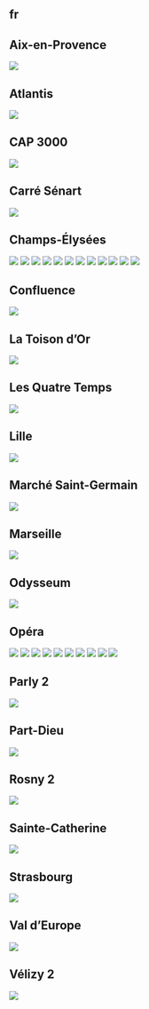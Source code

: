 
## fr

## Aix-en-Provence
<img src="https://www.apple.com/fr/retail/aix-en-provence/images/hero_large_2x.jpg"/>

## Atlantis
<img src="https://www.apple.com/fr/retail/atlantis/images/hero_large_2x.jpg"/>

## CAP 3000
<img src="https://www.apple.com/fr/retail/cap3000/images/hero_large_2x.jpg"/>

## Carré Sénart
<img src="https://www.apple.com/fr/retail/carresenart/images/hero_large_2x.jpg"/>

## Champs-Élysées
<img src="https://www.apple.com/fr/retail/champs-elysees/images/hero_large_2x.jpg"/>
<img src="https://www.apple.com/fr/retail/store/includes/champs-elysees/drawer/images/store-drawer-tile-1_large_2x.jpg"/>
<img src="https://www.apple.com/fr/retail/store/includes/champs-elysees/drawer/images/store-drawer-gallery-1-item-1_large_2x.jpg"/>
<img src="https://www.apple.com/fr/retail/store/includes/champs-elysees/drawer/images/store-drawer-gallery-1-item-2_large_2x.jpg"/>
<img src="https://www.apple.com/fr/retail/store/includes/champs-elysees/drawer/images/store-drawer-gallery-1-item-3_large_2x.jpg"/>
<img src="https://www.apple.com/fr/retail/store/includes/champs-elysees/drawer/images/store-drawer-gallery-1-item-4_large_2x.jpg"/>
<img src="https://www.apple.com/fr/retail/store/includes/champs-elysees/drawer/images/store-drawer-gallery-1-item-5_large_2x.jpg"/>
<img src="https://www.apple.com/fr/retail/store/includes/champs-elysees/drawer/images/store-drawer-gallery-2-item-1_large_2x.jpg"/>
<img src="https://www.apple.com/fr/retail/store/includes/champs-elysees/drawer/images/store-drawer-gallery-2-item-2_large_2x.jpg"/>
<img src="https://www.apple.com/fr/retail/store/includes/champs-elysees/drawer/images/store-drawer-gallery-2-item-3_large_2x.jpg"/>
<img src="https://www.apple.com/fr/retail/store/includes/champs-elysees/drawer/images/store-drawer-gallery-2-item-4_large_2x.jpg"/>
<img src="https://www.apple.com/fr/retail/store/includes/champs-elysees/drawer/images/store-drawer-gallery-2-item-5_large_2x.jpg"/>

## Confluence
<img src="https://www.apple.com/fr/retail/confluence/images/hero_large_2x.jpg"/>

## La Toison d’Or
<img src="https://www.apple.com/fr/retail/latoisondor/images/hero_large_2x.jpg"/>

## Les Quatre Temps
<img src="https://www.apple.com/fr/retail/lesquatretemps/images/hero_large_2x.jpg"/>

## Lille
<img src="https://www.apple.com/fr/retail/lille/images/hero_large_2x.jpg"/>

## Marché Saint-Germain
<img src="https://www.apple.com/fr/retail/marchesaintgermain/images/hero_large_2x.jpg"/>

## Marseille
<img src="https://www.apple.com/fr/retail/marseille/images/hero_large_2x.jpg"/>

## Odysseum
<img src="https://www.apple.com/fr/retail/odysseum/images/hero_large_2x.jpg"/>

## Opéra
<img src="https://www.apple.com/fr/retail/opera/images/hero_large_2x.jpg"/>
<img src="https://www.apple.com/fr/retail/store/galleries/opera/images/opera_gallery_image2_large_2x.jpg"/>
<img src="https://www.apple.com/fr/retail/store/galleries/opera/images/opera_gallery_image3_large_2x.jpg"/>
<img src="https://www.apple.com/fr/retail/store/galleries/opera/images/opera_gallery_image4_large_2x.jpg"/>
<img src="https://www.apple.com/fr/retail/store/galleries/opera/images/opera_gallery_image5_large_2x.jpg"/>
<img src="https://www.apple.com/fr/retail/store/galleries/opera/images/opera_gallery_image6_large_2x.jpg"/>
<img src="https://www.apple.com/fr/retail/store/galleries/opera/images/opera_gallery_image7_large_2x.jpg"/>
<img src="https://www.apple.com/fr/retail/store/galleries/opera/images/opera_gallery_image8_large_2x.jpg"/>
<img src="https://www.apple.com/fr/retail/store/galleries/opera/images/opera_gallery_image9_large_2x.jpg"/>
<img src="https://www.apple.com/fr/retail/store/galleries/opera/images/opera_gallery_image10_large_2x.jpg"/>

## Parly 2
<img src="https://www.apple.com/fr/retail/parly2/images/hero_large_2x.jpg"/>

## Part-Dieu
<img src="https://www.apple.com/fr/retail/part-dieu/images/hero_large_2x.jpg"/>

## Rosny 2
<img src="https://www.apple.com/fr/retail/rosny2/images/hero_large_2x.jpg"/>

## Sainte-Catherine
<img src="https://www.apple.com/fr/retail/sainte-catherine/images/hero_large_2x.jpg"/>

## Strasbourg
<img src="https://www.apple.com/fr/retail/strasbourg/images/hero_large_2x.jpg"/>

## Val d’Europe
<img src="https://www.apple.com/fr/retail/valdeurope/images/hero_large_2x.jpg"/>

## Vélizy 2
<img src="https://www.apple.com/fr/retail/velizy2/images/hero_large_2x.jpg"/>
